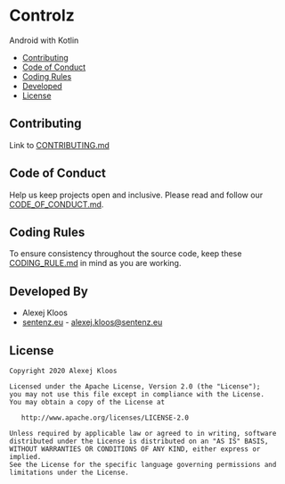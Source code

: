 # Controlz
Android with Kotlin

- [Contributing](#cont)
- [Code of Conduct](#coc)
- [Coding Rules](#rules)
- [Developed](#dev)
- [License](#lic)
 
## <a name="cont"></a> Contributing
Link to [CONTRIBUTING.md](https://github.com/Sentenz/general/blob/main/CONTRIBUTING.md)

## <a name="coc"></a> Code of Conduct
Help us keep projects open and inclusive. Please read and follow our [CODE_OF_CONDUCT.md](https://github.com/Sentenz/general/blob/main/CODE_OF_CONDUCT.md).

## <a name="rules"></a> Coding Rules
To ensure consistency throughout the source code, keep these [CODING_RULE.md](https://github.com/Sentenz/general/blob/main/CODING_RULE.md) in mind as you are working.

## <a name="dev"></a> Developed By
* Alexej Kloos
* [sentenz.eu](http://sentenz.eu) - <alexej.kloos@sentenz.eu>
 
## <a name="lic"></a> License
    Copyright 2020 Alexej Kloos

    Licensed under the Apache License, Version 2.0 (the "License");
    you may not use this file except in compliance with the License.
    You may obtain a copy of the License at

       http://www.apache.org/licenses/LICENSE-2.0

    Unless required by applicable law or agreed to in writing, software
    distributed under the License is distributed on an "AS IS" BASIS,
    WITHOUT WARRANTIES OR CONDITIONS OF ANY KIND, either express or implied.
    See the License for the specific language governing permissions and
    limitations under the License.
